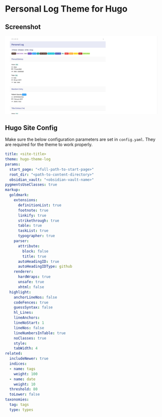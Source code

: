 # Personal Log Theme for Hugo

## Screenshot

![](screenshot.png)

## Hugo Site Config

Make sure the below configuration parameters are set in `config.yaml`. They are required for the theme to work properly.

```yaml
title: <site-title>
theme: hugo-theme-log
params:
  start_page: "<full-path-to-start-page>"
  root_dir: "<path-to-content-directory>"
  obsidian_vault: "<obsidian-vault-name>"
pygmentsUseClasses: true
markup:
  goldmark:
    extensions:
      definitionList: true
      footnote: true
      linkify: true
      strikethrough: true
      table: true
      taskList: true
      typographer: true
    parser:
      attribute:
        block: false
        title: true
      autoHeadingID: true
      autoHeadingIDType: github
    renderer:
      hardWraps: true
      unsafe: true
      xhtml: false  
  highlight:
    anchorLineNos: false
    codeFences: true
    guessSyntax: false
    hl_Lines: 
    lineAnchors: 
    lineNoStart: 1
    lineNos: false
    lineNumbersInTable: true
    noClasses: true
    style: 
    tabWidth: 4
related:
  includeNewer: true
  indices:
  - name: tags
    weight: 100
  - name: date
    weight: 10
  threshold: 80
  toLower: false
taxonomies:
  tag: tags
  type: types
```

